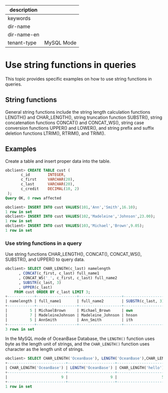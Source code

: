 |description||
|---|---|
|keywords||
|dir-name||
|dir-name-en||
|tenant-type|MySQL Mode|

# Use string functions in queries

This topic provides specific examples on how to use string functions in queries.

## String functions

General string functions include the string length calculation functions LENGTH() and CHAR_LENGTH(), string truncation function SUBSTR(), string concatenation functions CONCAT() and CONCAT_WS(), string case conversion functions UPPER() and LOWER(), and string prefix and suffix deletion functions LTRIM(), RTRIM(), and TRIM().

## Examples

Create a table and insert proper data into the table.

```sql
obclient> CREATE TABLE cust (
       c_id        INTEGER,
       c_first     VARCHAR(20),
       c_last      VARCHAR(20),
       c_credit    DECIMAL(10, 2)
 );
Query OK, 0 rows affected

obclient> INSERT INTO cust VALUES(101,'Ann','Smith',16.10);
1 row in set
obclient> INSERT INTO cust VALUES(102,'Madeleine','Johnson',23.00);
1 row in set
obclient> INSERT INTO cust VALUES(103,'Michael','Brown',9.05);
1 row in set
```

### Use string functions in a query

Use string functions CHAR_LENGTH(), CONCAT(), CONCAT_WS(), SUBSTR(), and UPPER() to query data.

```sql
obclient> SELECT CHAR_LENGTH(c_last) namelength
      , CONCAT(c_first, c_last) full_name1
      , CONCAT_WS('_', c_first, c_last) full_name2
      , SUBSTR(c_last, 3)
      , UPPER(c_last)
    FROM cust ORDER BY c_last LIMIT 3;
+------------+------------------+-------------------+-------------------+---------------+
| namelength | full_name1       | full_name2        | SUBSTR(c_last, 3) | UPPER(c_last) |
+------------+------------------+-------------------+-------------------+---------------+
|          5 | MichaelBrown     | Michael_Brown     | own               | BROWN         |
|          7 | MadeleineJohnson | Madeleine_Johnson | hnson             | JOHNSON       |
|          5 | AnnSmith         | Ann_Smith         | ith               | SMITH         |
+------------+------------------+-------------------+-------------------+---------------+
3 rows in set
```

In the MySQL mode of OceanBase Database, the `LENGTH()` function uses byte as the length unit of strings, and the `CHAR_LENGTH()` function uses character as the length unit of strings.

```sql
obclient> SELECT CHAR_LENGTH('OceanBase'), LENGTH('OceanBase'),CHAR_LENGTH('hello');
+--------------------------+---------------------+----------------------+
| CHAR_LENGTH('OceanBase') | LENGTH('OceanBase') | CHAR_LENGTH('hello') |
+--------------------------+---------------------+----------------------+
|                        9 |                   9 |                    5 |
+--------------------------+---------------------+----------------------+
1 row in set
```